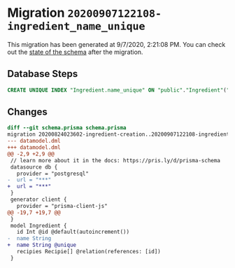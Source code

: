 # Migration `20200907122108-ingredient_name_unique`

This migration has been generated at 9/7/2020, 2:21:08 PM.
You can check out the [state of the schema](./schema.prisma) after the migration.

## Database Steps

```sql
CREATE UNIQUE INDEX "Ingredient.name_unique" ON "public"."Ingredient"("name")
```

## Changes

```diff
diff --git schema.prisma schema.prisma
migration 20200824023602-ingredient-creation..20200907122108-ingredient_name_unique
--- datamodel.dml
+++ datamodel.dml
@@ -2,9 +2,9 @@
 // learn more about it in the docs: https://pris.ly/d/prisma-schema
 datasource db {
   provider = "postgresql"
-  url = "***"
+  url = "***"
 }
 generator client {
   provider = "prisma-client-js"
@@ -19,7 +19,7 @@
 }
 model Ingredient {
   id Int @id @default(autoincrement())
-  name String
+  name String @unique
   recipies Recipie[] @relation(references: [id])
 }
```



